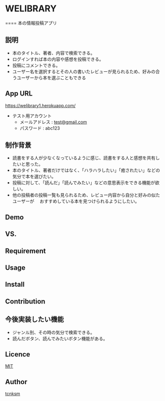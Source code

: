 
# WELIBRARY
====
本の情報投稿アプリ

## 説明
- 本のタイトル、著者、内容で検索できる。
- ログインすれば本の内容や感想を投稿できる。
- 投稿にコメントできる。
- ユーザー名を選択するとその人の書いたレビューが見られるため、好みの合うユーザーから本を選ぶこともできる

## App URL
https://welibrary1.herokuapp.com/

- テスト用アカウント
  - メールアドレス : test@gmail.com
  - パスワード : abc123

## 制作背景
- 読書をする人が少なくなっているように感じ、読書をする人と感想を共有したいと思った。
- 本のタイトル、著者だけではなく、「ハラハラしたい」「癒されたい」などの気分で本を選びたい。
- 投稿に対して、「読んだ」「読んでみたい」などの意思表示をできる機能が欲しい。
- 他の投稿者の投稿一覧も見られるため、レビュー内容から自分と好みの似たユーザーが
　おすすめしている本を見つけられるようにしたい。

## Demo



## VS. 

## Requirement

## Usage

## Install

## Contribution

## 今後実装したい機能
- ジャンル別、その時の気分で検索できる。
- 読んだボタン、読んでみたいボタン機能がある。

## Licence

[MIT](https://github.com/tcnksm/tool/blob/master/LICENCE)

## Author

[tcnksm](https://github.com/tcnksm)
